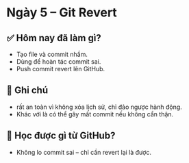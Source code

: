 # Ngày 5 – Git Revert

## ✅ Hôm nay đã làm gì?
- Tạo file và commit nhầm.
- Dùng  để hoàn tác commit sai.
- Push commit revert lên GitHub.

## 🤔 Ghi chú
-  rất an toàn vì không xóa lịch sử, chỉ đảo ngược hành động.
- Khác với  là có thể gây mất commit nếu không cẩn thận.

## 📘 Học được gì từ GitHub?
- Không lo commit sai – chỉ cần revert lại là được.

